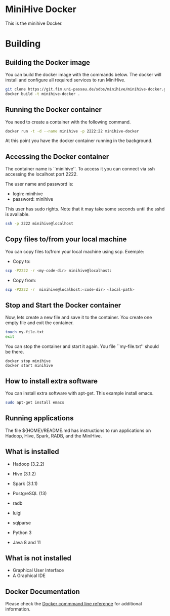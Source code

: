 # MiniHive Docker

This is the minihive Docker.

# Building

## Building the Docker image

You can build the docker image with the commands below.
The docker will install and configure all required services to run MiniHive.

```sh
git clone https://git.fim.uni-passau.de/sdbs/minihive/minihive-docker.git
docker build -t minihive-docker .
```

## Running the Docker container

You need to create a container with the following command.

```sh
docker run -t -d --name minihive -p 2222:22 minihive-docker
```

At this point you have the docker container running in the background.

## Accessing the Docker container

The container name is ``minihive''.
To access it you can connect via ssh accessing the localhost port 2222.

The user name and password is:

- login: minihive
- password: minihive

This user has sudo rights.
Note that it may take some seconds until the sshd is available.

```sh
ssh -p 2222 minihive@localhost
```

## Copy files to/from your local machine

You can copy files to/from your local machine using scp.
Exemple:

- Copy to:
```sh
scp -P2222 -r <my-code-dir> minihive@localhost:
```

- Copy from:
```sh
scp -P2222 -r  minihive@localhost:<code-dir> <local-path>
```

## Stop and Start the Docker container

Now, lets create a new file and save it to the container.
You create one empty file and exit the container.

```sh
touch my-file.txt
exit
```

You can stop the container and start it again. You file ``my-file.txt'' should be there.

```
docker stop minihive
docker start minihive
```

## How to install extra software

You can install extra software with apt-get. This example install emacs.

```sh
sudo apt-get install emacs
```

## Running applications

The file ${HOME}/README.md has instructions to run applications on Hadoop, Hive, Spark, RADB, and the MiniHive.

## What is installed

- Hadoop (3.2.2)
- Hive (3.1.2)
- Spark (3.1.1)
- PostgreSQL (13)

- radb
- luigi
- sqlparse

- Python 3
- Java 8 and 11

## What is not installed

- Graphical User Interface
- A Graphical IDE

## Docker Documentation

Please check the [Docker commmand line reference](https://docs.docker.com/engine/reference/commandline/docker/) for additional information.
